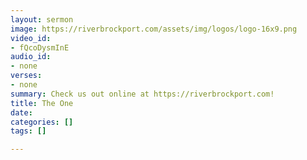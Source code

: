 ```yaml
---
layout: sermon
image: https://riverbrockport.com/assets/img/logos/logo-16x9.png
video_id:
- fQcoDysmInE
audio_id:
- none
verses:
- none
summary: Check us out online at https://riverbrockport.com!
title: The One
date: 
categories: []
tags: []

---
```

